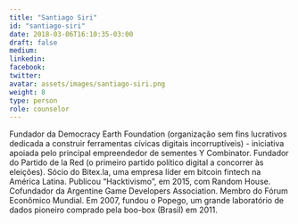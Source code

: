 ```yaml
---
title: "Santiago Siri"
id: "santiago-siri"
date: 2018-03-06T16:10:35-03:00
draft: false
medium:
linkedin:
facebook:
twitter:
avatar: assets/images/santiago-siri.png
weight: 8
type: person
role: counselor
---
```


Fundador da Democracy Earth Foundation (organização sem fins lucrativos dedicada a construir ferramentas cívicas digitais incorruptíveis) - iniciativa apoiada pelo principal empreendedor de sementes Y Combinator. Fundador do Partido de la Red (o primeiro partido político digital a concorrer às eleições). Sócio do Bitex.la, uma empresa líder em bitcoin fintech na América Latina. Publicou “Hacktivismo”, em 2015, com Random House. Cofundador da Argentine Game Developers Association. Membro do Fórum Econômico Mundial. Em 2007, fundou o Popego, um grande laboratório de dados pioneiro comprado pela boo-box (Brasil) em 2011.
